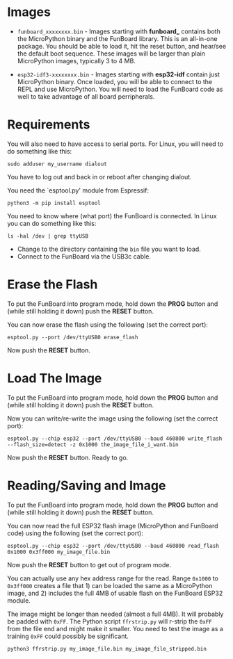 # Images

- `funboard_xxxxxxxx.bin` - Images starting with **funboard_** contains both the MicroPython binary and the FunBoard library. This is an all-in-one package. You should be able to load it, hit the reset button, and hear/see the default boot sequence. These images will be larger than plain MicroPython images, typically 3 to 4 MB.

- `esp32-idf3-xxxxxxxx.bin` - Images starting with **esp32-idf** contain just MicroPython binary. Once loaded, you will be able to connect to the REPL and use MicroPython. You will need to load the FunBoard code as well to take advantage of all board perripherals.

# Requirements

You will also need to have access to serial ports. For Linux, you will need to do something like this:
```
sudo adduser my_username dialout
```
You have to log out and back in or reboot after changing dialout.

You need the `esptool.py' module from Espressif:

```
python3 -m pip install esptool
```

You need to know where (what port) the FunBoard is connected. In Linux you can do something like this:
```
ls -hal /dev | grep ttyUSB
```

- Change to the directory containing the `bin` file you want to load.
- Connect to the FunBoard via the USB3c cable.

# Erase the Flash

To put the FunBoard into program mode, hold down the **PROG** button and (while still holding it down) push the **RESET** button.

You can now erase the flash using the following (set the correct port):
```
esptool.py --port /dev/ttyUSB0 erase_flash
```

Now push the **RESET** button.

# Load The Image

To put the FunBoard into program mode, hold down the **PROG** button and (while still holding it down) push the **RESET** button.

Now you can write/re-write the image using the following (set the correct port):
```
esptool.py --chip esp32 --port /dev/ttyUSB0 --baud 460800 write_flash --flash_size=detect -z 0x1000 the_image_file_i_want.bin
```
Now push the **RESET** button. Ready to go.

# Reading/Saving and Image

To put the FunBoard into program mode, hold down the **PROG** button and (while still holding it down) push the **RESET** button.

You can now read the full ESP32 flash image (MicroPython and FunBoard code) using the following (set the correct port):
```
esptool.py --chip esp32 --port /dev/ttyUSB0 --baud 460800 read_flash 0x1000 0x3ff000 my_image_file.bin
```

Now push the **RESET** button to get out of program mode.

You can actually use any hex address range for the read. Range `0x1000` to `0x3ff000` creates a file that 1) can be loaded the same as a MicroPython image, and 2) includes the full 4MB of usable flash on the FunBoard ESP32 module.

The image might be longer than needed (almost a full 4MB). It will probably be padded with `0xFF`. The Python script `ffrstrip.py` will r-strip the `0xFF` from the file end and might make it smaller. You need to test the image as a training `0xFF` could possibly be significant.
```
python3 ffrstrip.py my_image_file.bin my_image_file_stripped.bin
```











